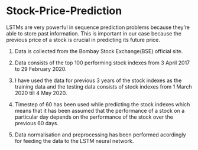 # Stock-Price-Prediction

LSTMs are very powerful in sequence prediction problems because they’re able to store past information. This is important in our case because the previous price of a stock is crucial in predicting its future price.

1) Data is collected from the Bombay Stock Exchange(BSE) official site.

2) Data consists of the top 100 performing stock indexes from 3 April 2017 to 29 February 2020.

3) I have used the data for previous 3 years of the stock indexes as the training data and the testing data consists of stock indexes from 1 March 2020 till 4 May 2020.

4) Timestep of 60 has been used while predicting the stock indexes which means that it has been assumed that the performance of a stock on a particular day depends on the performance of the stock over the previous 60 days.

5) Data normalisation and preprocessing has been performed acordingly for feeding the data to the LSTM neural network.
